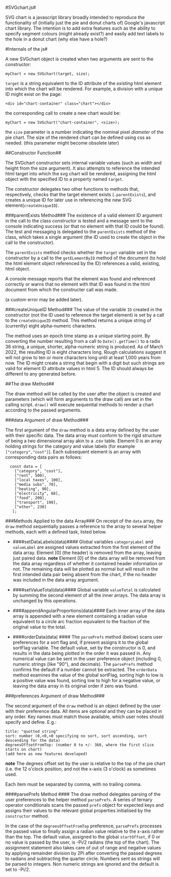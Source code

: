 #SVGchart.js#

SVG chart is a javascript library broadly intended to reproduce the functionality of (initially just the pie and donut charts of) Google's javascript chart library. The intention is to add extra features such as the ability to specify segment colours (might already exist?) and easily add text labels to the hole in a donut chart (why else have a hole?)

#Internals of the js#

A new SVGchart object is created when two arguments are sent to the constructor:

`myChart = new SVGchart(target, size);` 

`target` is a string equivalent to the ID attribute of the *existing* html element into which the chart will be rendered. For example, a division with a unique ID might exist on the page:

`<div id="chart-container" class="chart"></div>`

the corresponding call to create a new chart would be:

`myChart = new SVGchart("chart-container", <size>);`

the `size` parameter is a number indicating the nominal pixel *diameter* of the pie chart.  The size of the rendered chart can be defined using css as needed. (this parameter might become obsolete later)

##Constructor Function##

The SVGchart constructor sets internal variable values (such as width and height from the size argument). It also attempts to reference the intended html target into which the svg chart will be rendered, assigning the html object with the specified ID to a property named `target`. 

The constructor delegates two other functions to methods that, respectively, checks that the target element exists (`.parentExists`), and creates a unique ID for later use in referencing the new SVG element(`createUniqueID`).

###parentExists Method###
The existence of a valid element ID argument in the call to the class constructor is tested and a message sent to the console indicating success (or that no element with that ID could be found). The test and messaging is delegated to the `parentExists` method of the class, which takes a single argument (the ID used to create the object in the call to the constructor). 

The `parentExists` method checks whether the `target` variable set in the constructor by a call to the `getELementByID` method of the document (to hold the html element object referenced by the ID) references a valid, existing, html object.

A console message reports that the element was found and referenced correctly or warns that no element with that ID was found in the html document from which the constructer call was made.

(a custom error may be added later).

###createUniqueID Method### 
The value of the variable `ID` created in the constructor (not the ID used to reference the target element) is set by a call to the `createUniqueID` method. This method returns a unique string of (currently) eight alpha-numeric characters. 

The method uses an epoch time stamp as a unique starting point. By converting the number resulting from a call to `Date().getTime()` to a radix 36 string, a unique, shorter, alpha-numeric string is produced. As of March 2022, the resulting ID is eight characters long. Rough calculations suggest it will not grow to ten or more characters long until at least 1,000 years from now. The ID might create a string that begin with a digit but such strings are valid for element ID attribute values in html 5. The ID should always be different to any generated before.

##The draw Method##

The draw method will be called by the user after the object is created and parameters (which will form arguments to the draw call) are set in the calling script. `draw()` will execute sequential methods to render a chart according to the passed arguments.

###data Argument of draw Method###

The first argument of the `draw` method is a data array defined by the user with their specific data. The data array must conform to the rigid structure of being a two dimensional array akin to a .csv table. Element 0 is an array holding strings for the category and value labels (for example `["category","cost"]`). Each subsequent element is an array with corresponding data pairs as follows:

```
  const data = [
    ["category", "cost"],
    ["rent", 500],
    ["local taxes", 100],
    ["media subs", 70],
    ["heating", 90],
    ["electricity", 68],
    ["food", 200],
    ["transport", 190],
    ["other", 230]
   ];
```

###Methods Applied to the data Array###
On receipt of the `data` array, the `draw` method sequentially passes a reference to the array to several helper methods, each with a defined task, listed below.

 - ####setDataLabels(data)####
Global variables `categoryLabel` and `valueLabel` are assigned values extracted from the first element of the data array. Element [0] (the header) is removed from the array, leaving just paired data. **note** Element [0] of the data array will be removed from the data array regardless of whether it contained header information or not. The remaining data will be plotted as normal but will result in the first intended data pair being absent from the chart, if the no header was included in the data array argument.

 - ####setValueTotal(data)####
Global variable `valueTotal` is calculated by summing the second element of all the inner arrays. The data array is unchanged by this operations.

 - ####appendAngularProportions(data)####
Each inner array of the data array is appended with a new element containing a radian value equivalent to a circle arc fraction equivalent to the fraction of the original value to the total. 
 - ####orderData(data) ####
The `parsePrefs` method (below) scans user preferences for a sort flag and, if present assigns it to the global sortFlag variable. The default value, set by the constructor is 0, and results in the data being plotted in the order it was passed in. Any numerical value can be sent in the user preference object (including 0, numeric strings (like "90"), and decimals). The `parsePrefs` method confirms the default if a number cannot be extracted. The `orderData` method examines the value of the global sortFlag, sorting high to low is a positive value was found, sorting low to high for a negative value, or leaving the data array in its original order if zero was found.

###preferences Argument of draw Method###

The second argument of the `draw` method is an object defined by the user with their preference data. All items are optional and they can be placed in any order. Key names must match those available, which user notes should specify and define. E.g.:

```
title: "quotted string"
sort: number (0,<0,>0 specifying no sort, sort ascending, sort descending for the data)
degreesOffsetFromTop: (number 0 to +/- 360, where the first slice starts on chart)
(add here as new features developed)
```
**note** The degrees offset set by the user is relative to the top of the pie chart (i.e. the 12 o'clock position, and not the x-axis (3 o'clock) as sometimes used. 

Each item must be separated by comma, with no trailing comma. 

####parsePrefs Method ####
The draw method delegates parsing of the user preferences to the helper method `parsePrefs`. A series of ternary operator conditionals scans the passed `prefs` object for expected keys and assigns their values to the relevant global properties initialised by the `constructor` method.

In the case of the `degreesOffsetFromTop` preference, `parsePrefs` processes the passed value to finally assign a radian value relative to the x-axis rather than the top. The default value, assigned to the global `startOffset`, if 0 or no value is passed by the user, is -Pi/2 radians (the top of the chart). The assignment statement also takes care of out of range and negative values by applying remainder division by 2Pi after converting the passed degrees to radians and subtracting the quarter circle. Numbers sent as strings will be parsed to integers. Non numeric strings are ignored and the default is set to -Pi/2. 
